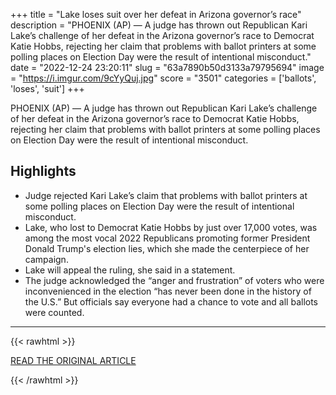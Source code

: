 +++
title = "Lake loses suit over her defeat in Arizona governor’s race"
description = "PHOENIX (AP) — A judge has thrown out Republican Kari Lake’s challenge of her defeat in the Arizona governor’s race to Democrat Katie Hobbs, rejecting her claim that problems with ballot printers at some polling places on Election Day were the result of intentional misconduct."
date = "2022-12-24 23:20:11"
slug = "63a7890b50d3133a79795694"
image = "https://i.imgur.com/9cYyQuj.jpg"
score = "3501"
categories = ['ballots', 'loses', 'suit']
+++

PHOENIX (AP) — A judge has thrown out Republican Kari Lake’s challenge of her defeat in the Arizona governor’s race to Democrat Katie Hobbs, rejecting her claim that problems with ballot printers at some polling places on Election Day were the result of intentional misconduct.

## Highlights

- Judge rejected Kari Lake’s claim that problems with ballot printers at some polling places on Election Day were the result of intentional misconduct.
- Lake, who lost to Democrat Katie Hobbs by just over 17,000 votes, was among the most vocal 2022 Republicans promoting former President Donald Trump's election lies, which she made the centerpiece of her campaign.
- Lake will appeal the ruling, she said in a statement.
- The judge acknowledged the “anger and frustration” of voters who were inconvenienced in the election “has never been done in the history of the U.S.” But officials say everyone had a chance to vote and all ballots were counted.

---

{{< rawhtml >}}
  <p class="article-category">
    <a target="_blank" href="https://apnews.com/article/2022-midterm-elections-arizona-katie-hobbs-2a1ef57c4902c8460eaee8ec0bc394d6">READ THE ORIGINAL ARTICLE</a>
  </p>
{{< /rawhtml >}}
